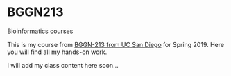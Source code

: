 # BGGN213
Bioinformatics courses 

This is my course from [BGGN-213 from UC San Diego](https://bioboot.github.io/bggn213_S19/) for Spring 2019. Here you will find all my hands-on work.

I will add my class content here soon...

